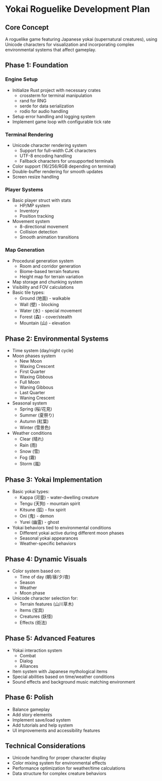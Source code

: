# Yokai Roguelike Development Plan

## Core Concept
A roguelike game featuring Japanese yokai (supernatural creatures), using Unicode characters for visualization and incorporating complex environmental systems that affect gameplay.

## Phase 1: Foundation
### Engine Setup
- Initialize Rust project with necessary crates
  - crossterm for terminal manipulation
  - rand for RNG
  - serde for data serialization
  - rodio for audio handling
- Setup error handling and logging system
- Implement game loop with configurable tick rate

### Terminal Rendering
- Unicode character rendering system
  - Support for full-width CJK characters
  - UTF-8 encoding handling
  - Fallback characters for unsupported terminals
- Color support (16/256/RGB depending on terminal)
- Double-buffer rendering for smooth updates
- Screen resize handling

### Player Systems
- Basic player struct with stats
  - HP/MP system
  - Inventory
  - Position tracking
- Movement system
  - 8-directional movement
  - Collision detection
  - Smooth animation transitions

### Map Generation
- Procedural generation system
  - Room and corridor generation
  - Biome-based terrain features
  - Height map for terrain variation
- Map storage and chunking system
- Visibility and FOV calculations
- Basic tile types:
  - Ground (地面) - walkable
  - Wall (壁) - blocking
  - Water (水) - special movement
  - Forest (森) - cover/stealth
  - Mountain (山) - elevation

## Phase 2: Environmental Systems
- Time system (day/night cycle)
- Moon phases system
  - New Moon
  - Waxing Crescent
  - First Quarter
  - Waxing Gibbous
  - Full Moon
  - Waning Gibbous
  - Last Quarter
  - Waning Crescent
- Seasonal system
  - Spring (桜/花見)
  - Summer (夏祭り)
  - Autumn (紅葉)
  - Winter (雪景色)
- Weather conditions
  - Clear (晴れ)
  - Rain (雨)
  - Snow (雪)
  - Fog (霧)
  - Storm (嵐)

## Phase 3: Yokai Implementation
- Basic yokai types:
  - Kappa (河童) - water-dwelling creature
  - Tengu (天狗) - mountain spirit
  - Kitsune (狐) - fox spirit
  - Oni (鬼) - demon
  - Yurei (幽霊) - ghost
- Yokai behaviors tied to environmental conditions
  - Different yokai active during different moon phases
  - Seasonal yokai appearances
  - Weather-specific behaviors

## Phase 4: Dynamic Visuals
- Color system based on:
  - Time of day (朝/昼/夕/夜)
  - Season
  - Weather
  - Moon phase
- Unicode character selection for:
  - Terrain features (山川草木)
  - Items (宝具)
  - Creatures (妖怪)
  - Effects (術法)

## Phase 5: Advanced Features
- Yokai interaction system
  - Combat
  - Dialog
  - Alliances
- Item system with Japanese mythological items
- Special abilities based on time/weather conditions
- Sound effects and background music matching environment

## Phase 6: Polish
- Balance gameplay
- Add story elements
- Implement save/load system
- Add tutorials and help system
- UI improvements and accessibility features

## Technical Considerations
- Unicode handling for proper character display
- Color mixing system for environmental effects
- Performance optimization for weather/time calculations
- Data structure for complex creature behaviors
